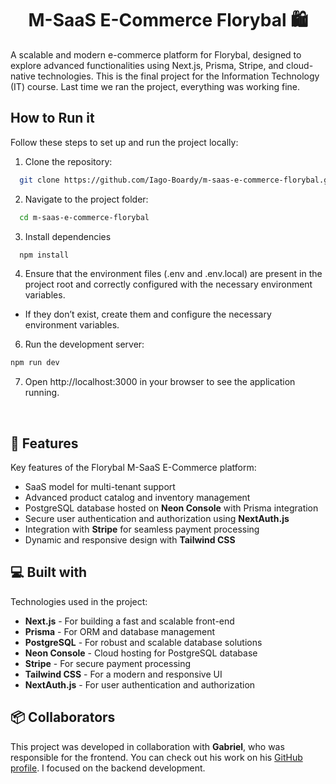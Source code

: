 <h1 align="center" id="title">M-SaaS E-Commerce Florybal 🛍️</h1>

<p id="description">A scalable and modern e-commerce platform for Florybal, designed to explore advanced functionalities using Next.js, Prisma, Stripe, and cloud-native technologies. This is the final project for the Information Technology (IT) course. Last time we ran the project, everything was working fine.</p>

<h2> How to Run it</h2>

Follow these steps to set up and run the project locally:

1. Clone the repository:
```sh
  git clone https://github.com/Iago-Boardy/m-saas-e-commerce-florybal.git
```
2. Navigate to the project folder:
```sh
  cd m-saas-e-commerce-florybal
```
3. Install dependencies
```sh
  npm install
```
4. Ensure that the environment files (.env and .env.local) are present in the project root and correctly configured with the necessary environment variables.
* If they don’t exist, create them and configure the necessary environment variables.
   
6. Run the development server:
```sh
npm run dev
```

7. Open http://localhost:3000 in your browser to see the application running.

<br/>

<h2>🧐 Features</h2>

Key features of the Florybal M-SaaS E-Commerce platform:

* SaaS model for multi-tenant support
* Advanced product catalog and inventory management
* PostgreSQL database hosted on **Neon Console** with Prisma integration
* Secure user authentication and authorization using **NextAuth.js**
* Integration with **Stripe** for seamless payment processing
* Dynamic and responsive design with **Tailwind CSS**

<h2>💻 Built with</h2>

Technologies used in the project:

* **Next.js** - For building a fast and scalable front-end
* **Prisma** - For ORM and database management
* **PostgreSQL** - For robust and scalable database solutions
* **Neon Console** - Cloud hosting for PostgreSQL database
* **Stripe** - For secure payment processing
* **Tailwind CSS** - For a modern and responsive UI
* **NextAuth.js** - For user authentication and authorization

<h2>📦 Collaborators</h2>

This project was developed in collaboration with **Gabriel**, who was responsible for the frontend. You can check out his work on his [GitHub profile](https://github.com/GabrielGMachado). I focused on the backend development.
